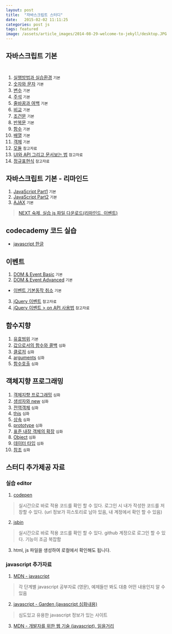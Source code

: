 ```yaml
---
layout: post
title:  "자바스크립트 스터디"
date:   2015-02-02 11:11:25
categories: post js
tags: featured
image: /assets/article_images/2014-08-29-welcome-to-jekyll/desktop.JPG
---
```

## 자바스크립트 기본<br><br>

1. [실행방법과 실습환경](http://opentutorials.org/course/743/4646) `기본`
2. [숫자와 문자](http://opentutorials.org/course/743/4647) `기본`
3. [변수](http://opentutorials.org/course/743/4673) `기본`
4. [주석](http://opentutorials.org/course/743/6470) `기본`
5. [줄바꿈과 여백](http://opentutorials.org/course/743/6471) `기본`
6. [비교](http://opentutorials.org/course/743/4722) `기본`
7. [조건문](http://opentutorials.org/course/743/4724) `기본`
8. [반복문](http://opentutorials.org/course/743/4728) `기본`
9. [함수](http://opentutorials.org/course/743/4729) `기본`
10. [배열](http://opentutorials.org/course/743/4736) `기본`
11. [객체](http://opentutorials.org/course/743/6491) `기본`
12. [모듈](http://opentutorials.org/course/743/4750) `참고자료`
13. [UI와 API 그리고 문서보는 법](http://opentutorials.org/course/743/6533) `참고자료`
14. [정규표현식](http://opentutorials.org/course/743/6580) `참고자료`

## 자바스크립트 기본 - 리마인드
1. [JavaScript Part1](http://nigayo.github.io/page/lecture/basic/6.html) `기본`
2. [JavaScript Part2](http://nigayo.github.io/page/lecture/basic/7.html) `기본`
3. [AJAX](http://nigayo.github.io/page/lecture/basic/10.html) `기본`

  > [NEXT 숙제, 실습 js 파일 다운로드(리마인드, 이벤트)](/assets/files/next_source.zip)

## codecademy 코드 실습
- [javascript 한글](http://www.codecademy.com/en/tracks/javascript-ko)

## 이벤트
1. [DOM & Event Basic](http://nigayo.github.io/page/lecture/basic/8.html) `기본`
2. [DOM & Event Advanced](http://nigayo.github.io/page/lecture/basic/9.html) `기본`
  - [이벤트 기본동작 취소](http://opentutorials.org/course/1375/6769) `기본`
3. [jQuery 이벤트](http://opentutorials.org/course/1375/6862) `참고자료`
4. [jQuery 이벤트 > on API 사용법](http://opentutorials.org/course/1375/6888) `참고자료`

## 함수지향
1. [유효범위](http://opentutorials.org/course/743/6495) `기본`
2. [값으로서의 함수와 콜백](http://opentutorials.org/course/743/6508) `심화`
3. [클로저](http://opentutorials.org/course/743/6544) `심화`
4. [arguments](http://opentutorials.org/course/743/6548) `심화`
5. [함수호출](http://opentutorials.org/course/743/6550) `심화`

## 객체지향 프로그래밍
1. [객체지향 프로그래밍](http://opentutorials.org/course/743/6553) `심화`
2. [생성자와 new](http://opentutorials.org/course/743/6570) `심화`
3. [전역객체](http://opentutorials.org/course/743/6577) `심화`
4. [this](http://opentutorials.org/course/743/6571) `심화`
5. [상속](http://opentutorials.org/course/743/6572) `심화`
6. [prototype](http://opentutorials.org/course/743/6573) `심화`
7. [표준 내장 객체의 확장](http://opentutorials.org/course/743/6475) `심화`
8. [Object](http://opentutorials.org/course/743/6578) `심화`
9. [데이터 타입](http://opentutorials.org/course/743/6579) `심화`
10. [참조](http://opentutorials.org/course/743/6507) `심화`

## 스터디 추가제공 자료
### 실습 editor
1. [codepen](http://codepen.io/)
  > 실시간으로 바로 적용 코드를 확인 할 수 있다.
  > 로그인 시 내가 작성한 코드를 저장할 수 있다. (url 정보가 히스토리로 남아 있음, 내 계정에서 확인 할 수 있음)
  
2. [jsbin](http://jsbin.com/?html,output)
  > 실시간으로 바로 적용 코드를 확인 할 수 있다.
  > github 계정으로 로그인 할 수 있다.
  > 기능이 조금 복잡함 
  
3. html, js 파일을 생성하여 로컬에서 확인해도 됩니다.

### javascript 추가자료
1. [MDN - javascript](https://developer.mozilla.org/ko/learn/javascript)
  > 각 단계별 javascript 공부자료 (영문), 예제들만 봐도 대충 어떤 내용인지 알 수 있음
  
2. [javascript - Garden (javascript 심화내용)](http://bonsaiden.github.io/JavaScript-Garden/ko/)
  > 심도있고 유용한 javascript 정보가 있는 사이트

3. [MDN - 개발자를 위한 웹 기술 (javascript), 읽을거리](https://developer.mozilla.org/ko/docs/Web/JavaScript)

